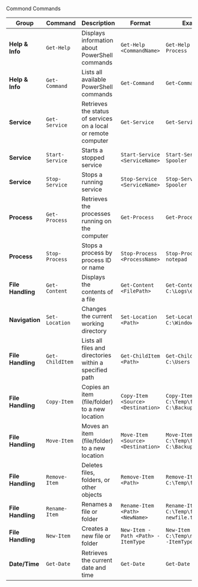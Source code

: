 
Commond Commands

| Group            | Command                   | Description                                               | Format                          | Example                                                      |
|------------------|---------------------------|-----------------------------------------------------------|----------------------------------|--------------------------------------------------------------|
| **Help & Info**  | `Get-Help`                | Displays information about PowerShell commands            | `Get-Help <CommandName>`         | `Get-Help Get-Process`                                       |
| **Help & Info**  | `Get-Command`             | Lists all available PowerShell commands                   | `Get-Command`                   | `Get-Command`                                                |
| **Service**      | `Get-Service`             | Retrieves the status of services on a local or remote computer | `Get-Service`                   | `Get-Service`                                                |
| **Service**      | `Start-Service`           | Starts a stopped service                                  | `Start-Service <ServiceName>`    | `Start-Service Spooler`                                      |
| **Service**      | `Stop-Service`            | Stops a running service                                   | `Stop-Service <ServiceName>`     | `Stop-Service Spooler`                                       |
| **Process**      | `Get-Process`             | Retrieves the processes running on the computer           | `Get-Process`                   | `Get-Process`                                                |
| **Process**      | `Stop-Process`            | Stops a process by process ID or name                     | `Stop-Process <ProcessName>`     | `Stop-Process -Name notepad`                                 |
| **File Handling**| `Get-Content`             | Displays the contents of a file                           | `Get-Content <FilePath>`         | `Get-Content C:\Logs\example.txt`                            |
| **Navigation**   | `Set-Location`            | Changes the current working directory                     | `Set-Location <Path>`            | `Set-Location C:\Windows`                                    |
| **File Handling**| `Get-ChildItem`           | Lists all files and directories within a specified path    | `Get-ChildItem <Path>`           | `Get-ChildItem C:\Users`                                     |
| **File Handling**| `Copy-Item`               | Copies an item (file/folder) to a new location            | `Copy-Item <Source> <Destination>`| `Copy-Item C:\Temp\file.txt C:\Backup\file.txt`              |
| **File Handling**| `Move-Item`               | Moves an item (file/folder) to a new location             | `Move-Item <Source> <Destination>`| `Move-Item C:\Temp\file.txt C:\Backup\file.txt`              |
| **File Handling**| `Remove-Item`             | Deletes files, folders, or other objects                  | `Remove-Item <Path>`             | `Remove-Item C:\Temp\file.txt`                               |
| **File Handling**| `Rename-Item`             | Renames a file or folder                                  | `Rename-Item <Path> <NewName>`   | `Rename-Item C:\Temp\file.txt newfile.txt`                   |
| **File Handling**| `New-Item`                | Creates a new file or folder                              | `New-Item -Path <Path> -ItemType`| `New-Item -Path C:\Temp\newfile.txt -ItemType File`          |
| **Date/Time**    | `Get-Date`                | Retrieves the current date and time                       | `Get-Date`                      | `Get-Date`                                                   |

